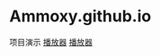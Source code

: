# Ammoxy.github.io
项目演示
<a href="https://ammoxy.github.io/dist/index.html#/">播放器</a>
<a href="../dist-shop/index.html">播放器</a>
